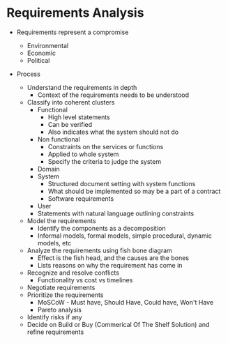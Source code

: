 # Requirements Analysis

- Requirements represent a compromise
  - Environmental
  - Economic
  - Political

- Process
  - Understand the requirements in depth
    - Context of the requirements needs to be understood
  - Classify into coherent clusters
    - Functional
      - High level statements
      - Can be verified
      - Also indicates what the system should not do
    - Non functional
      - Constraints on the services or functions
      - Applied to whole system
      - Specify the criteria to judge the system
    - Domain
    - System
      - Structured document setting with system functions
      - What should be implemented so may be a part of a contract
      - Software requirements
    - User
    -   Statements with natural language outlining constraints
  - Model the requirements
    - Identify the components as a decomposition
    - Informal models, formal models, simple procedural, dynamic models, etc
  - Analyze the requirements using fish bone diagram
    - Effect is the fish head, and the causes are the bones
    - Lists reasons on why the requirement has come in
  - Recognize and resolve conflicts
    - Functionality vs cost vs timelines
  - Negotiate requirements
  - Prioritize the requirements
    - MoSCoW - Must have, Should Have, Could have, Won't Have
    - Pareto analysis
  - Identify risks if any
  - Decide on Build or Buy (Commerical Of The Shelf Solution) and refine requirements